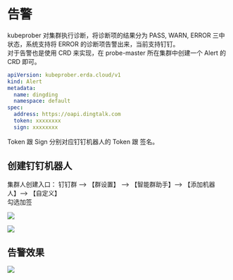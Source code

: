 # 告警

kubeprober 对集群执行诊断，将诊断项的结果分为 PASS, WARN, ERROR 三中状态，系统支持将 ERROR 的诊断项告警出来，当前支持钉钉。   
对于告警也是使用 CRD 来实现，在 probe-master 所在集群中创建一个 Alert 的 CRD 即可。

```yaml
apiVersion: kubeprober.erda.cloud/v1
kind: Alert
metadata:
  name: dingding
  namespace: default
spec:
  address: https://oapi.dingtalk.com
  token: xxxxxxxx
  sign: xxxxxxxx
```
Token 跟 Sign 分别对应钉钉机器人的 Token 跟 签名。

## 创建钉钉机器人
集群人创建入口： 钉钉群 --> 【群设置】 --> 【智能群助手】--> 【添加机器人】--> 【自定义】  
勾选加签  

![](http://terminus-paas.oss-cn-hangzhou.aliyuncs.com/paas-doc/2021/09/04/4e600a91-90d5-4845-b968-aef44bc15503.png
)

![](http://terminus-paas.oss-cn-hangzhou.aliyuncs.com/paas-doc/2021/09/01/37ec3540-cf9c-43cb-801f-4de72dacaae1.png)
## 告警效果
![](http://terminus-paas.oss-cn-hangzhou.aliyuncs.com/paas-doc/2021/09/01/1a2f888d-ff27-41e5-a367-0d180b51ddd9.png
)
